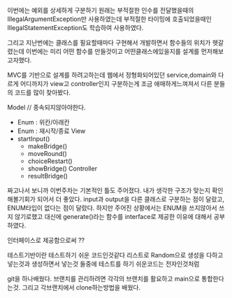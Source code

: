 이번에는 예외를 상세하게 구분하기 
원래는
부적절한 인수를 전달했을때의 IllegalArgumentException만 사용하였는데 
부적절한 타이밍에 호출되었을때인 IllegalStatementException도 학습하여 사용하였다.

그리고 지난번에는 클래스를 필요할때마다 구현해서 개발하면서 함수들의 위치가 헷갈렸는데
이번에는 미리 어떤 함수를 만들것이고 어떤클래스에있을지를 설계를 먼저해보고자했다.

MVC를 기반으로 설계를 하려고하는데 웹에서 정형화되어있던 service,domain와 다르게 
어디까지가 view고 controller인지 구분하는게 조금 애매하게느껴져서 다른 분들의 코드를 많이 찾아봤다.

Model // 종속되지않아야한다.
- Enum : 위칸/아래칸
- Enum : 재시작/종료
  View
- startInput()
    - makeBridge()
    - moveRound()
    - choiceRestart()
    - showBridge()
Controller
    - resultBridge()

짜고나서 보니까 이번주차는 기본적인 틀도 주어졌다.
내가 생각한 구조가 맞는지 확인해볼기회가 되어서 더 좋았다.
input과 output을 다른 클래스로 구분하는 점이 달랐고,
ENUM타입이 없다는 점이 달랐다.
하지만 주어진 상황에서는 ENUM을 쓰지않아서 쓰지 않기로했고
대신에 generate()라는 함수를 interface로 제공한 이유에 대해서 공부하였다.

인터페이스로 제공함으로써 ?? 




테스트기반이란 테스트하기 쉬운 코드인것같다
리스트로 Random으로 생성을 다하고 넣는것과
생성하면서 넣는것 둘중에 테스트를 하기 쉬운코드는 전자인것처럼


git을 하나배웠다. 브랜치를 관리하려면 각각의 브랜치를 활요하고
main으로 통합한다는것. 그리고 각브랜치에서 clone하는방법을 배웠다.

